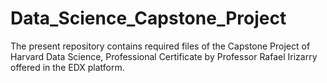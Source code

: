# Data_Science_Capstone_Project
The present repository contains required files of the Capstone Project of Harvard Data Science, Professional Certificate by Professor Rafael Irizarry offered in the EDX platform.
